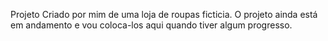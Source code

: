 Projeto Criado por mim de uma loja de roupas ficticia.
O projeto ainda está em andamento e vou coloca-los aqui quando tiver algum progresso.
